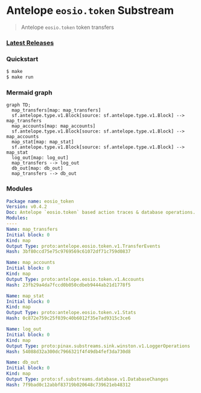 # Antelope `eosio.token` Substream

> Antelope `eosio.token` token transfers

### [Latest Releases](https://github.com/pinax-network/substreams/releases)

### Quickstart

```bash
$ make
$ make run
```

### Mermaid graph

```mermaid
graph TD;
  map_transfers[map: map_transfers]
  sf.antelope.type.v1.Block[source: sf.antelope.type.v1.Block] --> map_transfers
  map_accounts[map: map_accounts]
  sf.antelope.type.v1.Block[source: sf.antelope.type.v1.Block] --> map_accounts
  map_stat[map: map_stat]
  sf.antelope.type.v1.Block[source: sf.antelope.type.v1.Block] --> map_stat
  log_out[map: log_out]
  map_transfers --> log_out
  db_out[map: db_out]
  map_transfers --> db_out
```

### Modules

```yaml
Package name: eosio_token
Version: v0.4.2
Doc: Antelope `eosio.token` based action traces & database operations.
Modules:
----
Name: map_transfers
Initial block: 0
Kind: map
Output Type: proto:antelope.eosio.token.v1.TransferEvents
Hash: 3bf80ccd75e75c9769569c61072df71c759d0837

Name: map_accounts
Initial block: 0
Kind: map
Output Type: proto:antelope.eosio.token.v1.Accounts
Hash: 23fb29a4da7fccd0b050cdbeb9444ab21d1778f5

Name: map_stat
Initial block: 0
Kind: map
Output Type: proto:antelope.eosio.token.v1.Stats
Hash: 0c872e759c25f039c40b6012f35e7ad9315c3ce6

Name: log_out
Initial block: 0
Kind: map
Output Type: proto:pinax.substreams.sink.winston.v1.LoggerOperations
Hash: 54088d32a300dc7966321f4f49db4fef3da730d8

Name: db_out
Initial block: 0
Kind: map
Output Type: proto:sf.substreams.database.v1.DatabaseChanges
Hash: 7f9bad0c12abbf83719b020648c739621eb48312
```